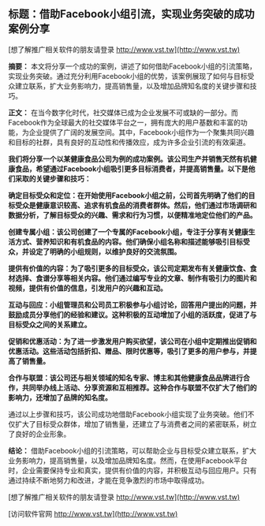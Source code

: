 ## **标题：借助Facebook小组引流，实现业务突破的成功案例分享**

[想了解推广相关软件的朋友请登录 http://www.vst.tw](http://www.vst.tw)

**摘要：**
本文将分享一个成功的案例，讲述了如何借助Facebook小组的引流策略，实现业务突破。通过充分利用Facebook小组的优势，该案例展现了如何与目标受众建立联系，扩大业务影响力，提高销售量，以及增加品牌知名度的关键步骤和技巧。

**正文：**
在当今数字化时代，社交媒体已成为企业发展不可或缺的一部分。而Facebook作为全球最大的社交媒体平台之一，拥有庞大的用户基数和丰富的功能，为企业提供了广阔的发展空间。其中，Facebook小组作为一个聚集共同兴趣和目标的社群，具有良好的互动性和传播效应，成为许多企业引流的有效渠道。

**我们将分享一个以某健康食品公司为例的成功案例。该公司生产并销售天然有机健康食品，希望通过Facebook小组吸引更多目标消费者，并提高销售量。以下是他们采取的关键步骤和技巧：**

**确定目标受众和定位：在开始使用Facebook小组之前，公司首先明确了他们的目标受众是健康意识较高、追求有机食品的消费者群体。然后，他们通过市场调研和数据分析，了解目标受众的兴趣、需求和行为习惯，以便精准地定位他们的产品。**

**创建专属小组：该公司创建了一个专属的Facebook小组，专注于分享有关健康生活方式、营养知识和有机食品的内容。他们确保小组名称和描述能够吸引目标受众，并设定了明确的小组规则，以维护良好的交流氛围。**

**提供有价值的内容：为了吸引更多的目标受众，该公司定期发布有关健康饮食、食材选择、食谱分享等相关内容。他们通过编写专业的文章、制作有吸引力的图片和视频，提供有价值的信息，引发用户的兴趣和互动。**

**互动与回应：小组管理员和公司员工积极参与小组讨论，回答用户提出的问题，并鼓励成员分享他们的经验和建议。这种积极的互动增加了小组的活跃度，促进了与目标受众之间的关系建立。**

**促销和优惠活动：为了进一步激发用户购买欲望，该公司在小组中定期推出促销和优惠活动。这些活动包括折扣、赠品、限时优惠等，吸引了更多的用户参与，并提高了销售量。**

**合作与联盟：该公司还与相关领域的知名专家、博主和其他健康食品品牌进行合作，共同举办线上活动、分享资源和互相推荐。这种合作与联盟不仅扩大了他们的影响力，还增加了品牌的知名度。**

通过以上步骤和技巧，该公司成功地借助Facebook小组实现了业务突破。他们不仅扩大了目标受众群体，增加了销售量，还建立了与消费者之间的紧密联系，树立了良好的企业形象。

**结论：**
借助Facebook小组的引流策略，可以帮助企业与目标受众建立联系，扩大业务影响力，提高销售量，以及增加品牌知名度。然而，在使用Facebook平台时，企业需要保持专业和真实，提供有价值的内容，并积极互动与回应用户。只有通过持续不断地努力和改进，才能在竞争激烈的市场中取得成功。

[想了解推广相关软件的朋友请登录 http://www.vst.tw](http://www.vst.tw)


[访问软件官网 http://www.vst.tw](http://www.vst.tw)
